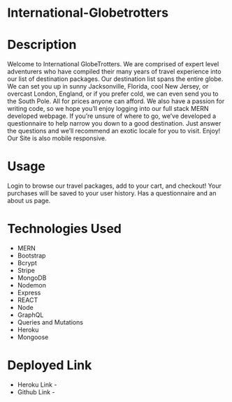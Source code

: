 # International-Globetrotters

# Description
Welcome to International GlobeTrotters. We are comprised of expert level adventurers who have compiled their many years of travel experience into our list of destination packages. Our destination list spans the entire globe. We can set you up in sunny Jacksonville, Florida, cool New Jersey, or overcast London, England, or if you prefer cold, we can even send you to the South Pole. All for prices anyone can afford. We also have a passion for writing code, so we hope you’ll enjoy logging into our full stack MERN developed webpage. If you’re unsure of where to go, we’ve developed a questionnaire to help narrow you down to a good destination. Just answer the questions and we’ll recommend an exotic locale for you to visit. Enjoy! Our Site is also mobile responsive.

# Usage
Login to browse our travel packages, add to your cart, and checkout! Your purchases will be saved to your user history. Has a questionnaire and an about us page. 

# Technologies Used
- MERN
- Bootstrap
- Bcrypt
- Stripe
- MongoDB
- Nodemon
- Express
- REACT
- Node
- GraphQL
- Queries and Mutations
- Heroku
- Mongoose

# Deployed Link

- Heroku Link - 
- Github Link - 